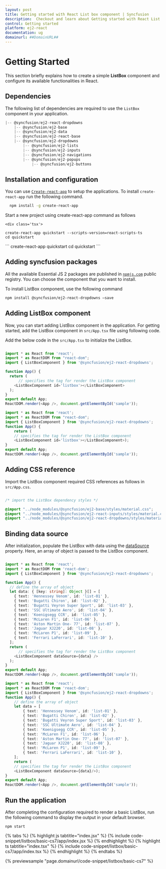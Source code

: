 ```yaml
---
layout: post
title: Getting started with React List box component | Syncfusion
description:  Checkout and learn about Getting started with React List box component of Syncfusion Essential JS 2 and more details.
control: Getting started 
platform: ej2-react
documentation: ug
domainurl: ##DomainURL##
---
```


# Getting Started

This section briefly explains how to create a simple **ListBox** component and configure its available functionalities in React.

## Dependencies

The following list of dependencies are required to use the `ListBox` component in your application.

```javascript
|-- @syncfusion/ej2-react-dropdowns
    |-- @syncfusion/ej2-base
    |-- @syncfusion/ej2-data
    |-- @syncfusion/ej2-react-base
    |-- @syncfusion/ej2-dropdowns
        |-- @syncfusion/ej2-lists
        |-- @syncfusion/ej2-inputs
        |-- @syncfusion/ej2-navigations
        |-- @syncfusion/ej2-popups
            |-- @syncfusion/ej2-buttons
```

## Installation and configuration

You can use [`Create-react-app`](https://github.com/facebookincubator/create-react-app) to setup the applications. To install `create-react-app` run the following command.

   ```bash
     npm install -g create-react-app
   ```

Start a new project using create-react-app command as follows

    <div class='tsx'>

   ```
   create-react-app quickstart --scripts-version=react-scripts-ts
   cd quickstart
  ```
   </div>
  <div class='jsx'>
  ```
  create-react-app quickstart
  cd quickstart
  ```
 </div>

## Adding syncfusion packages

All the available Essential JS 2 packages are published in [`npmjs.com`](https://www.npmjs.com/~syncfusionorg) public registry. You can choose the component that you want to install.

To install ListBox component, use the following command

```bash
npm install @syncfusion/ej2-react-dropdowns –save
```

## Adding ListBox component

Now, you can start adding ListBox component in the application. For getting started, add the ListBox component in `src/App.tsx` file using following code.

Add the below code in the `src/App.tsx` to initialize the ListBox.



```ts

import * as React from 'react';
import * as ReactDOM from "react-dom";
import { ListBoxComponent } from '@syncfusion/ej2-react-dropdowns';

function App() {
  return (
      // specifies the tag for render the ListBox component
    <ListBoxComponent id='listbox'></ListBoxComponent>
  );
}
export default App;
ReactDOM.render(<App />, document.getElementById('sample'));

```

```ts
import * as React from 'react';
import * as ReactDOM from "react-dom";
import { ListBoxComponent } from '@syncfusion/ej2-react-dropdowns';
function App() {
    return (
    // specifies the tag for render the ListBox component
    <ListBoxComponent id='listbox'></ListBoxComponent>);
}
export default App;
ReactDOM.render(<App />, document.getElementById('sample'));
```

## Adding CSS reference

Import the ListBox component required CSS references as follows in `src/App.css`.

```css

/* import the ListBox dependency styles */

@import "../node_modules/@syncfusion/ej2-base/styles/material.css";
@import "../node_modules/@syncfusion/ej2-react-inputs/styles/material.css";
@import "../node_modules/@syncfusion/ej2-react-dropdowns/styles/material.css";

```

## Binding data source

After initialization, populate the ListBox with data using the [dataSource](https://ej2.syncfusion.com/react/documentation/api/list-box/#datasource) property. Here, an array of object is passed to the ListBox component.



```ts

import * as React from 'react';
import * as ReactDOM from 'react-dom';
import { ListBoxComponent } from '@syncfusion/ej2-react-dropdowns';

function App() {
  // define the array of object
  let data: { [key: string]: Object }[] = [
    { text: 'Hennessey Venom', id: 'list-01' },
    { text: 'Bugatti Chiron', id: 'list-02' },
    { text: 'Bugatti Veyron Super Sport', id: 'list-03' },
    { text: 'SSC Ultimate Aero', id: 'list-04' },
    { text: 'Koenigsegg CCR', id: 'list-05' },
    { text: 'McLaren F1', id: 'list-06' },
    { text: 'Aston Martin One- 77', id: 'list-07' },
    { text: 'Jaguar XJ220', id: 'list-08' },
    { text: 'McLaren P1', id: 'list-09' },
    { text: 'Ferrari LaFerrari', id: 'list-10' },
  ];
  return (
      // specifies the tag for render the ListBox component
    <ListBoxComponent dataSource={data} />
  );
}
export default App;
ReactDOM.render(<App />, document.getElementById('sample'));

```

```ts
import * as React from 'react';
import * as ReactDOM from 'react-dom';
import { ListBoxComponent } from '@syncfusion/ej2-react-dropdowns';
function App() {
    // define the array of object
    let data = [
        { text: 'Hennessey Venom', id: 'list-01' },
        { text: 'Bugatti Chiron', id: 'list-02' },
        { text: 'Bugatti Veyron Super Sport', id: 'list-03' },
        { text: 'SSC Ultimate Aero', id: 'list-04' },
        { text: 'Koenigsegg CCR', id: 'list-05' },
        { text: 'McLaren F1', id: 'list-06' },
        { text: 'Aston Martin One- 77', id: 'list-07' },
        { text: 'Jaguar XJ220', id: 'list-08' },
        { text: 'McLaren P1', id: 'list-09' },
        { text: 'Ferrari LaFerrari', id: 'list-10' },
    ];
    return (
    // specifies the tag for render the ListBox component
    <ListBoxComponent dataSource={data}/>);
}
export default App;
ReactDOM.render(<App />, document.getElementById('sample'));
```

## Run the application

After completing the configuration required to render a basic ListBox, run the following command to display the output in your default browser.

```
npm start
```

{% tabs %}
{% highlight js tabtitle="index.jsx" %}
{% include code-snippet/listbox/basic-cs7/app/index.jsx %}
{% endhighlight %}
{% highlight ts tabtitle="index.tsx" %}
{% include code-snippet/listbox/basic-cs7/app/index.tsx %}
{% endhighlight %}
{% endtabs %}

 {% previewsample "page.domainurl/code-snippet/listbox/basic-cs7" %}